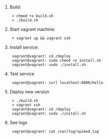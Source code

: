 1. Build:

        > chmod +x build.sh
        > ./build.sh
    
2. Start vagrant machine:

        > vagrant up && vagrant ssh

3. Install service:

        vagrant@vagrant: cd /deploy
        vagrant@vagrant: sudo chmod +x install.sh
        vagrant@vagrant: sudo ./install.sh

4. Test service

        vagrant@vagrant: curl localhost:8080/hello

5. Deploy new version

        > ./build.sh
        > vagrant ssh
        vagrant@vagrant: cd /deploy
        vagrant@vagrant: sudo ./install.sh

6. See logs

        vagrant@vagrant: cat /var/log/spiked.log
